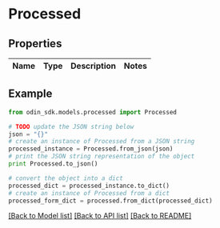 # Processed


## Properties

Name | Type | Description | Notes
------------ | ------------- | ------------- | -------------

## Example

```python
from odin_sdk.models.processed import Processed

# TODO update the JSON string below
json = "{}"
# create an instance of Processed from a JSON string
processed_instance = Processed.from_json(json)
# print the JSON string representation of the object
print Processed.to_json()

# convert the object into a dict
processed_dict = processed_instance.to_dict()
# create an instance of Processed from a dict
processed_form_dict = processed.from_dict(processed_dict)
```
[[Back to Model list]](../README.md#documentation-for-models) [[Back to API list]](../README.md#documentation-for-api-endpoints) [[Back to README]](../README.md)


